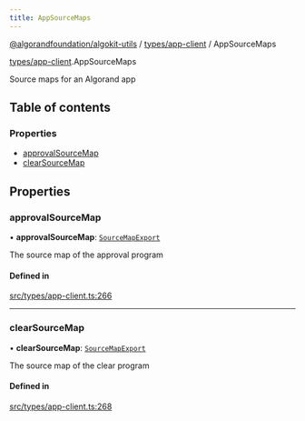 ```yaml
---
title: AppSourceMaps
---
```

[@algorandfoundation/algokit-utils](/reference/algokit-utils-ts/api/readme/) / [types/app-client](/reference/algokit-utils-ts/api/modules/types_app_client/) / AppSourceMaps



[types/app-client](/reference/algokit-utils-ts/api/modules/types_app_client/).AppSourceMaps

Source maps for an Algorand app

## Table of contents

### Properties

- [approvalSourceMap](#approvalsourcemap)
- [clearSourceMap](#clearsourcemap)

## Properties

### approvalSourceMap

• **approvalSourceMap**: [`SourceMapExport`]()

The source map of the approval program

#### Defined in

[src/types/app-client.ts:266](https://github.com/algorandfoundation/algokit-utils-ts/blob/main/src/types/app-client.ts#L266)

___

### clearSourceMap

• **clearSourceMap**: [`SourceMapExport`]()

The source map of the clear program

#### Defined in

[src/types/app-client.ts:268](https://github.com/algorandfoundation/algokit-utils-ts/blob/main/src/types/app-client.ts#L268)